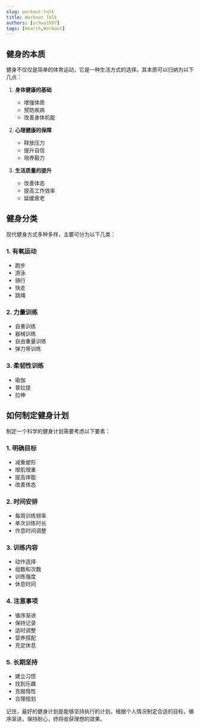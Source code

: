```yaml
---
slug: workout-talk
title: Workout Talk
authors: [schwa1997]
tags: [Health,Workout]
---
```


## 健身的本质

健身不仅仅是简单的体育运动，它是一种生活方式的选择。其本质可以归纳为以下几点：

1. **身体健康的基础**
   - 增强体质
   - 预防疾病
   - 改善身体机能

2. **心理健康的保障**
   - 释放压力
   - 提升自信
   - 培养毅力

3. **生活质量的提升**
   - 改善体态
   - 提高工作效率
   - 延缓衰老

## 健身分类

现代健身方式多种多样，主要可分为以下几类：

### 1. 有氧运动
- 跑步
- 游泳
- 骑行
- 快走
- 跳绳

### 2. 力量训练
- 自重训练
- 器械训练
- 自由重量训练
- 弹力带训练

### 3. 柔韧性训练
- 瑜伽
- 普拉提
- 拉伸

## 如何制定健身计划

制定一个科学的健身计划需要考虑以下要素：

### 1. 明确目标
- 减重塑形
- 增肌增重
- 提高体能
- 改善体态

### 2. 时间安排
- 每周训练频率
- 单次训练时长
- 作息时间调整

### 3. 训练内容
- 动作选择
- 组数和次数
- 训练强度
- 休息时间

### 4. 注意事项
- 循序渐进
- 保持记录
- 适时调整
- 营养搭配
- 充足休息

### 5. 长期坚持
- 建立习惯
- 找到乐趣
- 克服惰性
- 合理规划

记住，最好的健身计划是能够坚持执行的计划。根据个人情况制定合适的目标，循序渐进，保持耐心，终将收获理想的效果。
